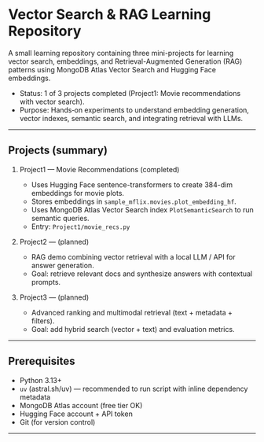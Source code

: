# Vector Search & RAG Learning Repository

A small learning repository containing three mini-projects for learning vector search, embeddings, and Retrieval-Augmented Generation (RAG) patterns using MongoDB Atlas Vector Search and Hugging Face embeddings.

- Status: 1 of 3 projects completed (Project1: Movie recommendations with vector search).
- Purpose: Hands‑on experiments to understand embedding generation, vector indexes, semantic search, and integrating retrieval with LLMs.

---


## Projects (summary)

1. Project1 — Movie Recommendations (completed)
   - Uses Hugging Face sentence-transformers to create 384-dim embeddings for movie plots.
   - Stores embeddings in `sample_mflix.movies.plot_embedding_hf`.
   - Uses MongoDB Atlas Vector Search index `PlotSemanticSearch` to run semantic queries.
   - Entry: `Project1/movie_recs.py`

2. Project2 — (planned)
   - RAG demo combining vector retrieval with a local LLM / API for answer generation.
   - Goal: retrieve relevant docs and synthesize answers with contextual prompts.

3. Project3 — (planned)
   - Advanced ranking and multimodal retrieval (text + metadata + filters).
   - Goal: add hybrid search (vector + text) and evaluation metrics.

---

## Prerequisites

- Python 3.13+
- `uv` (astral.sh/uv) — recommended to run script with inline dependency metadata
- MongoDB Atlas account (free tier OK)
- Hugging Face account + API token
- Git (for version control)

---
